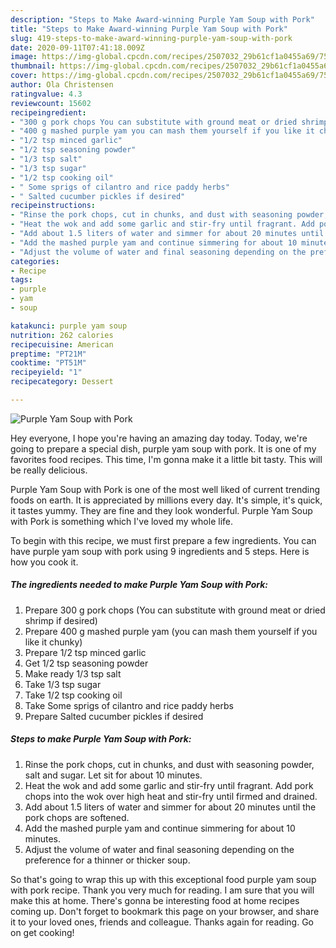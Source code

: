 ```yaml
---
description: "Steps to Make Award-winning Purple Yam Soup with Pork"
title: "Steps to Make Award-winning Purple Yam Soup with Pork"
slug: 419-steps-to-make-award-winning-purple-yam-soup-with-pork
date: 2020-09-11T07:41:18.009Z
image: https://img-global.cpcdn.com/recipes/2507032_29b61cf1a0455a69/751x532cq70/purple-yam-soup-with-pork-recipe-main-photo.jpg
thumbnail: https://img-global.cpcdn.com/recipes/2507032_29b61cf1a0455a69/751x532cq70/purple-yam-soup-with-pork-recipe-main-photo.jpg
cover: https://img-global.cpcdn.com/recipes/2507032_29b61cf1a0455a69/751x532cq70/purple-yam-soup-with-pork-recipe-main-photo.jpg
author: Ola Christensen
ratingvalue: 4.3
reviewcount: 15602
recipeingredient:
- "300 g pork chops You can substitute with ground meat or dried shrimp if desired"
- "400 g mashed purple yam you can mash them yourself if you like it chunky"
- "1/2 tsp minced garlic"
- "1/2 tsp seasoning powder"
- "1/3 tsp salt"
- "1/3 tsp sugar"
- "1/2 tsp cooking oil"
- " Some sprigs of cilantro and rice paddy herbs"
- " Salted cucumber pickles if desired"
recipeinstructions:
- "Rinse the pork chops, cut in chunks, and dust with seasoning powder, salt and sugar. Let sit for about 10 minutes."
- "Heat the wok and add some garlic and stir-fry until fragrant. Add pork chops into the wok over high heat and stir-fry until firmed and drained."
- "Add about 1.5 liters of water and simmer for about 20 minutes until the pork chops are softened."
- "Add the mashed purple yam and continue simmering for about 10 minutes."
- "Adjust the volume of water and final seasoning depending on the preference for a thinner or thicker soup."
categories:
- Recipe
tags:
- purple
- yam
- soup

katakunci: purple yam soup 
nutrition: 262 calories
recipecuisine: American
preptime: "PT21M"
cooktime: "PT51M"
recipeyield: "1"
recipecategory: Dessert

---
```



![Purple Yam Soup with Pork](https://img-global.cpcdn.com/recipes/2507032_29b61cf1a0455a69/751x532cq70/purple-yam-soup-with-pork-recipe-main-photo.jpg)

Hey everyone, I hope you're having an amazing day today. Today, we're going to prepare a special dish, purple yam soup with pork. It is one of my favorites food recipes. This time, I'm gonna make it a little bit tasty. This will be really delicious.



Purple Yam Soup with Pork is one of the most well liked of current trending foods on earth. It is appreciated by millions every day. It's simple, it's quick, it tastes yummy. They are fine and they look wonderful. Purple Yam Soup with Pork is something which I've loved my whole life.


To begin with this recipe, we must first prepare a few ingredients. You can have purple yam soup with pork using 9 ingredients and 5 steps. Here is how you cook it.

<!--inarticleads1-->

##### The ingredients needed to make Purple Yam Soup with Pork:

1. Prepare 300 g pork chops (You can substitute with ground meat or dried shrimp if desired)
1. Prepare 400 g mashed purple yam (you can mash them yourself if you like it chunky)
1. Prepare 1/2 tsp minced garlic
1. Get 1/2 tsp seasoning powder
1. Make ready 1/3 tsp salt
1. Take 1/3 tsp sugar
1. Take 1/2 tsp cooking oil
1. Take  Some sprigs of cilantro and rice paddy herbs
1. Prepare  Salted cucumber pickles if desired




<!--inarticleads2-->

##### Steps to make Purple Yam Soup with Pork:

1. Rinse the pork chops, cut in chunks, and dust with seasoning powder, salt and sugar. Let sit for about 10 minutes.
1. Heat the wok and add some garlic and stir-fry until fragrant. Add pork chops into the wok over high heat and stir-fry until firmed and drained.
1. Add about 1.5 liters of water and simmer for about 20 minutes until the pork chops are softened.
1. Add the mashed purple yam and continue simmering for about 10 minutes.
1. Adjust the volume of water and final seasoning depending on the preference for a thinner or thicker soup.




So that's going to wrap this up with this exceptional food purple yam soup with pork recipe. Thank you very much for reading. I am sure that you will make this at home. There's gonna be interesting food at home recipes coming up. Don't forget to bookmark this page on your browser, and share it to your loved ones, friends and colleague. Thanks again for reading. Go on get cooking!
